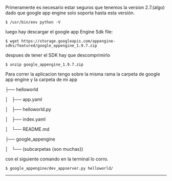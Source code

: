 
Primeramente es necesario estar seguros que tenemos la version 2.7.(algo) dado que google app engine solo soporta hasta esta versión.

    $ /usr/bin/env python -V

luego hay  descargar el google app Engine Sdk file:

    $ wget https://storage.googleapis.com/appengine-sdks/featured/google_appengine_1.9.7.zip

despues de tener el SDK hay que descomprimirlo 

    $ unzip google_appengine_1.9.7.zip

Para correr la aplicacion tengo sobre la misma rama la carpeta de google app engine y la carpeta de mi app 


├── helloworld

│   ├── app.yaml

│   ├── helloworld.py

│   ├── index.yaml

│   └── README.md

├── google_appengine

│   └── (subcarpetas {son muchas})

con el siguiente comando en la terminal lo corro.

	$ google_appengine/dev_appserver.py helloworld/

-----------------------------------------------------------
